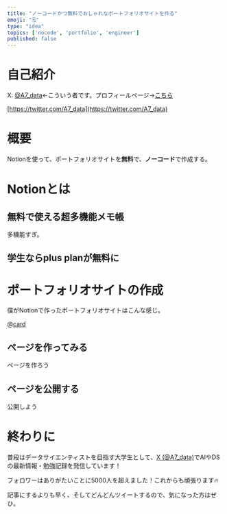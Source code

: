 ```yaml
---
title: "ノーコードかつ無料でおしゃれなポートフォリオサイトを作る"
emoji: "🗒️"
type: "idea"
topics: ['nocode', 'portfolio', 'engineer']
published: false
---
```

# 自己紹介

X: [@A7_data](https://twitter.com/A7_data)←こういう者です。プロフィールページ→[こちら](https://mohki7.notion.site/Mototsugu-Oki-c478f842c4de48f394e2e24b58e206bb?pvs=4)

[https://twitter.com/A7_data](https://twitter.com/A7_data)


# 概要

Notionを使って、ポートフォリオサイトを**無料**で、**ノーコード**で作成する。

# Notionとは

## 無料で使える超多機能メモ帳

多機能すぎ。

## 学生ならplus planが無料に

# ポートフォリオサイトの作成

僕がNotionで作ったポートフォリオサイトはこんな感じ。

@[card]([https://mohki7.notion.site/Mototsugu-Oki-c478f842c4de48f394e2e24b58e206bb?pvs=4](https://mohki7.notion.site/Mototsugu-Oki-c478f842c4de48f394e2e24b58e206bb?pvs=4))

## ページを作ってみる

ページを作ろう

## ページを公開する

公開しよう

# 終わりに

普段はデータサイエンティストを目指す大学生として、[X (@A7_data)](https://twitter.com/A7_data)でAIやDSの最新情報・勉強記録を発信しています！

フォロワーはありがたいことに5000人を超えました！これからも頑張ります🔥

記事にするよりも早く、そしてどんどんツイートするので、気になった方はぜひ。
